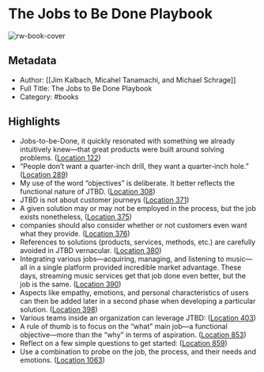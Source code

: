 # The Jobs to Be Done Playbook

![rw-book-cover](https://m.media-amazon.com/images/I/4149pTzUVvL._SY160.jpg)

## Metadata
- Author: [[Jim Kalbach, Micahel Tanamachi, and Michael Schrage]]
- Full Title: The Jobs to Be Done Playbook
- Category: #books

## Highlights
- Jobs-to-be-Done, it quickly resonated with something we already intuitively knew—that great products were built around solving problems. ([Location 122](https://readwise.io/to_kindle?action=open&asin=B07X1LQ45Y&location=122))
- “People don’t want a quarter-inch drill, they want a quarter-inch hole.” ([Location 289](https://readwise.io/to_kindle?action=open&asin=B07X1LQ45Y&location=289))
- My use of the word “objectives” is deliberate. It better reflects the functional nature of JTBD. ([Location 308](https://readwise.io/to_kindle?action=open&asin=B07X1LQ45Y&location=308))
- JTBD is not about customer journeys ([Location 371](https://readwise.io/to_kindle?action=open&asin=B07X1LQ45Y&location=371))
- A given solution may or may not be employed in the process, but the job exists nonetheless, ([Location 375](https://readwise.io/to_kindle?action=open&asin=B07X1LQ45Y&location=375))
- companies should also consider whether or not customers even want what they provide. ([Location 376](https://readwise.io/to_kindle?action=open&asin=B07X1LQ45Y&location=376))
- References to solutions (products, services, methods, etc.) are carefully avoided in JTBD vernacular. ([Location 380](https://readwise.io/to_kindle?action=open&asin=B07X1LQ45Y&location=380))
- Integrating various jobs—acquiring, managing, and listening to music—all in a single platform provided incredible market advantage. These days, streaming music services get that job done even better, but the job is the same. ([Location 390](https://readwise.io/to_kindle?action=open&asin=B07X1LQ45Y&location=390))
- Aspects like empathy, emotions, and personal characteristics of users can then be added later in a second phase when developing a particular solution. ([Location 398](https://readwise.io/to_kindle?action=open&asin=B07X1LQ45Y&location=398))
- Various teams inside an organization can leverage JTBD: ([Location 403](https://readwise.io/to_kindle?action=open&asin=B07X1LQ45Y&location=403))
- A rule of thumb is to focus on the “what” main job—a functional objective—more than the “why” in terms of aspiration. ([Location 853](https://readwise.io/to_kindle?action=open&asin=B07X1LQ45Y&location=853))
- Reflect on a few simple questions to get started: ([Location 859](https://readwise.io/to_kindle?action=open&asin=B07X1LQ45Y&location=859))
- Use a combination to probe on the job, the process, and their needs and emotions. ([Location 1063](https://readwise.io/to_kindle?action=open&asin=B07X1LQ45Y&location=1063))
